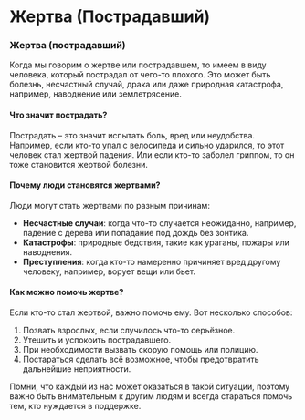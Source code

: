 # Жертва (Пострадавший)

### Жертва (пострадавший)

Когда мы говорим о жертве или пострадавшем, то имеем в виду человека, который пострадал от чего-то плохого. Это может быть болезнь, несчастный случай, драка или даже природная катастрофа, например, наводнение или землетрясение. 

#### Что значит пострадать?
Пострадать – это значит испытать боль, вред или неудобства. Например, если кто-то упал с велосипеда и сильно ударился, то этот человек стал жертвой падения. Или если кто-то заболел гриппом, то он тоже становится жертвой болезни.

#### Почему люди становятся жертвами?
Люди могут стать жертвами по разным причинам:
- **Несчастные случаи**: когда что-то случается неожиданно, например, падение с дерева или попадание под дождь без зонтика.
- **Катастрофы**: природные бедствия, такие как ураганы, пожары или наводнения.
- **Преступления**: когда кто-то намеренно причиняет вред другому человеку, например, ворует вещи или бьет.
  
#### Как можно помочь жертве?
Если кто-то стал жертвой, важно помочь ему. Вот несколько способов:
1. Позвать взрослых, если случилось что-то серьёзное.
2. Утешить и успокоить пострадавшего.
3. При необходимости вызвать скорую помощь или полицию.
4. Постараться сделать всё возможное, чтобы предотвратить дальнейшие неприятности.

Помни, что каждый из нас может оказаться в такой ситуации, поэтому важно быть внимательным к другим людям и всегда стараться помочь тем, кто нуждается в поддержке.